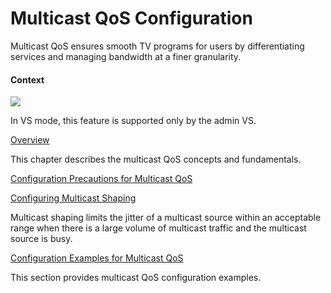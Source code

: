 Multicast QoS Configuration
===========================

Multicast QoS ensures smooth TV programs for users by differentiating services and managing bandwidth at a finer granularity.

#### Context

![](../../../../public_sys-resources/note_3.0-en-us.png) 

In VS mode, this feature is supported only by the admin VS.



[Overview](../../../../software/nev8r10_vrpv8r16/user/ne/dc_ne_qos_cfg_013846.html)

This chapter describes the multicast QoS concepts and fundamentals.

[Configuration Precautions for Multicast QoS](../../../../software/nev8r10_vrpv8r16/user/spec/Multicast_QoS_limitation.html)



[Configuring Multicast Shaping](../../../../software/nev8r10_vrpv8r16/user/ne/dc_ne_qos_cfg_013857.html)

Multicast shaping limits the jitter of a multicast source within an acceptable range when there is a large volume of multicast traffic and the multicast source is busy.

[Configuration Examples for Multicast QoS](../../../../software/nev8r10_vrpv8r16/user/ne/dc_ne_qos_cfg_013866.html)

This section provides multicast QoS configuration examples.
